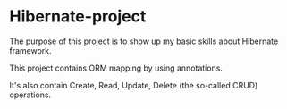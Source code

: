 # Hibernate-project

The purpose of this project is to show up my basic skills about Hibernate framework.

This project contains ORM mapping by using annotations.

It's also contain Create, Read, Update, Delete (the so-called CRUD) operations.
